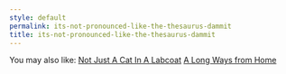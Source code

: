 ```yaml
---
style: default
permalink: its-not-pronounced-like-the-thesaurus-dammit
title: its-not-pronounced-like-the-thesaurus-dammit
---
```

You may also like:
[Not Just A Cat In A Labcoat](http://scp-wiki.net/not-just-a-cat-in-a-labcoat)
[A Long Ways from Home](http://scp-wiki.net/a-long-ways-from-home)